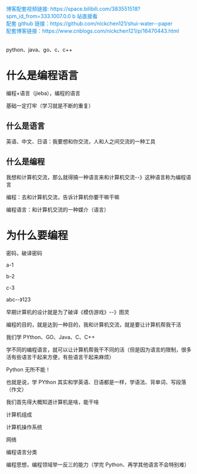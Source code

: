 <div><a href="https://space.bilibili.com/383551518?spm_id_from=333.1007.0.0" style="text-decoration: none; color: rgba(7, 137, 224, 1)" target="_blank">博客配套视频链接: https://space.bilibili.com/383551518?spm_id_from=333.1007.0.0  b 站直接看</a></div>

<div><a href="https://github.com/nickchen121/shui-water--paper" style="text-decoration: none; color: rgba(7, 137, 224, 1)" target="_blank">配套 github 链接：https://github.com/nickchen121/shui-water--paper</a></div>

<div><a href="https://www.cnblogs.com/nickchen121/p/16470443.html" style="text-decoration: none; color: rgba(7, 137, 224, 1)" target="_blank">配套博客链接：https://www.cnblogs.com/nickchen121/p/16470443.html</a></div><br>

python、java、go、c、c++

# 什么是编程语言

编程+语言（jieba），编程的语言

基础一定打牢（学习就是不断的重复）

## 什么是语言

英语、中文、日语：我要想和你交流，人和人之间交流的一种工具

## 什么是编程

我想和计算机交流，那么就得搞一种语言来和计算机交流--》这种语言称为编程语言

编程：去和计算机交流，告诉计算机你要干嘛干嘛

编程语言：和计算机交流的一种媒介（语言）

# 为什么要编程

密码，破译密码

a-1

b-2

c-3

abc--》123

早期计算机的设计就是为了破译《模仿游戏》--》图灵

编程的目的，就是达到一种目的，我和计算机交流，就是要让计算机帮我干活

我们学 PYthon、GO、Java、C、C++

学不同的编程语言，就可以让计算机帮我干不同的活（但是因为语言的限制，很多活有些语言干起来方便，有些语言干起来麻烦）

Python 无所不能！

也就是说，学 PYthon 其实和学英语、日语都是一样，学语法、背单词、写段落（作文）

我们首先得大概知道计算机是啥，能干啥



计算机组成

计算机操作系统

网络

编程语言分类



编程思想，编程领域举一反三的能力（学完 Python、再学其他语言不会特别难）





